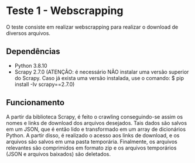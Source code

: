 # Teste 1 - Webscrapping
O teste consiste em realizar webscrapping para realizar o download de diversos arquivos.

## Dependências
- Python 3.8.10
- Scrapy 2.7.0 (ATENÇÃO: é necessário NÃO instalar uma versão superior do Scrapy. Caso já exista uma versão instalada, 
                    use o comando: $ pip install -Iv scrapy==2.7.0)

## Funcionamento
A partir da biblioteca Scrapy, é feito o crawling conseguindo-se assim os nomes e links de download dos arquivos desejados. Tais dados são salvos em um JSON, que é então lido e transformado em um array de dicionários Python. A partir disso, é realizado o acesso aos links de download, e os arquivos são salvos em uma pasta temporária. Finalmente, os arquivos relevantes são comprimidos em formato zip e os arquivos temporários (JSON e arquivos baixados) são deletados.